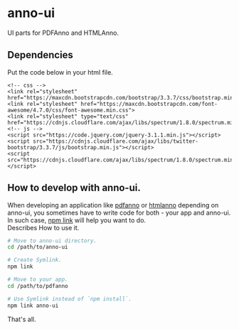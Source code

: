 # anno-ui
UI parts for PDFAnno and HTMLAnno.

## Dependencies
Put the code below in your html file.
```
<!-- css -->
<link rel="stylesheet" href="https://maxcdn.bootstrapcdn.com/bootstrap/3.3.7/css/bootstrap.min.css">
<link rel="stylesheet" href="https://maxcdn.bootstrapcdn.com/font-awesome/4.7.0/css/font-awesome.min.css">
<link rel="stylesheet" type="text/css" href="https://cdnjs.cloudflare.com/ajax/libs/spectrum/1.8.0/spectrum.min.css">
<!-- js -->
<script src="https://code.jquery.com/jquery-3.1.1.min.js"></script>
<script src="https://cdnjs.cloudflare.com/ajax/libs/twitter-bootstrap/3.3.7/js/bootstrap.min.js"></script>
<script src="https://cdnjs.cloudflare.com/ajax/libs/spectrum/1.8.0/spectrum.min.js"></script>

```

## How to develop with anno-ui.
When developing an application like [pdfanno](https://github.com/paperai/pdfanno) or [htmlanno](https://github.com/paperai/htmlanno) depending on anno-ui, you sometimes have to write code for both - your app and anno-ui. In such case, [npm link](https://docs.npmjs.com/cli/link) will help you want to do.  
Describes How to use it.
```sh
# Move to anno-ui directory.
cd /path/to/anno-ui

# Create Symlink.
npm link

# Move to your app.
cd /path/to/pdfanno

# Use Symlink instead of `npm install`.
npm link anno-ui
```
That's all.
